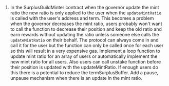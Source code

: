 1.   In the SurplusGuildMinter contract when the governor update the mint ratio the new ratio is only applied to the user when the ``` updateMintRatio ``` is called with the user's address and term. This becomes a problem when the governor decreases the mint ratio, users probably won't want to call the function to decrease their position and keep the old ratio and earn rewards without updating the ratio unless someone else calls the ``` updateMintRatio ``` on their behalf. 
The protocol can always come in and call it for the user but the function can only be called once for each user so this will result in a very expensive gas. 
Implement a loop function to update mint ratio for an array of users or automatically implement the new mint ratio for all users. 
Also users can call unstake function before their position is updated with the updateMintRatio. If enough users do this there is a potential to reduce the termSurplusBuffer. Add a pause, unpause mechanism when there is an update in the mint ratio.
